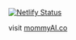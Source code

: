 [![Netlify Status](https://api.netlify.com/api/v1/badges/8f11597f-83f0-4736-bea5-f430dafb2a12/deploy-status)](https://app.netlify.com/sites/mommyai/deploys)

visit [mommyAI.co](https://mommyai.co/)